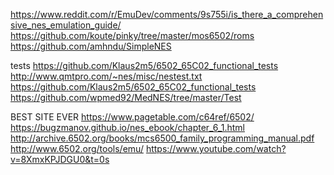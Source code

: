 https://www.reddit.com/r/EmuDev/comments/9s755i/is_there_a_comprehensive_nes_emulation_guide/
https://github.com/koute/pinky/tree/master/mos6502/roms
https://github.com/amhndu/SimpleNES

tests
https://github.com/Klaus2m5/6502_65C02_functional_tests
http://www.qmtpro.com/~nes/misc/nestest.txt
https://github.com/Klaus2m5/6502_65C02_functional_tests
https://github.com/wpmed92/MedNES/tree/master/Test

BEST SITE EVER
https://www.pagetable.com/c64ref/6502/
https://bugzmanov.github.io/nes_ebook/chapter_6_1.html
http://archive.6502.org/books/mcs6500_family_programming_manual.pdf
http://www.6502.org/tools/emu/
https://www.youtube.com/watch?v=8XmxKPJDGU0&t=0s


